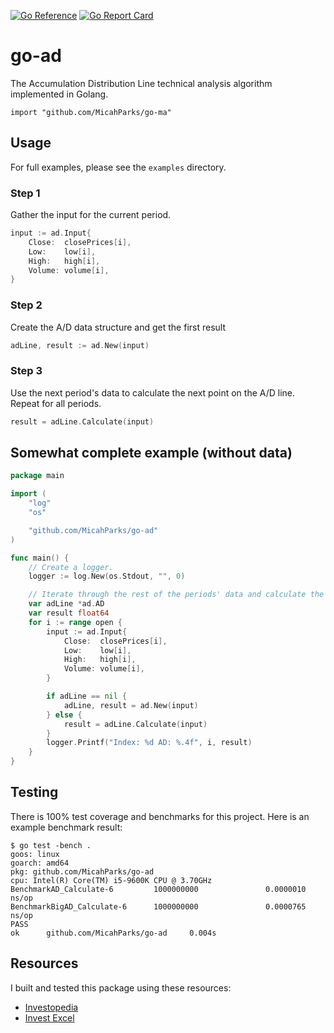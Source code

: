 [![Go Reference](https://pkg.go.dev/badge/github.com/MicahParks/go-ad.svg)](https://pkg.go.dev/github.com/MicahParks/go-ad) [![Go Report Card](https://goreportcard.com/badge/github.com/MicahParks/go-ad)](https://goreportcard.com/report/github.com/MicahParks/go-ad)
# go-ad
The Accumulation Distribution Line technical analysis algorithm implemented in Golang.

```
import "github.com/MicahParks/go-ma"
```

## Usage
For full examples, please see the `examples` directory.

### Step 1
Gather the input for the current period.
```go
input := ad.Input{
	Close:  closePrices[i],
	Low:    low[i],
	High:   high[i],
	Volume: volume[i],
}
```

### Step 2
Create the A/D data structure and get the first result
```go
adLine, result := ad.New(input)
```

### Step 3
Use the next period's data to calculate the next point on the A/D line. Repeat for all periods.
```go
result = adLine.Calculate(input)
```

## Somewhat complete example (without data)
```go
package main

import (
	"log"
	"os"

	"github.com/MicahParks/go-ad"
)

func main() {
	// Create a logger.
	logger := log.New(os.Stdout, "", 0)

	// Iterate through the rest of the periods' data and calculate the A/D line's point for the given period.
	var adLine *ad.AD
	var result float64
	for i := range open {
		input := ad.Input{
			Close:  closePrices[i],
			Low:    low[i],
			High:   high[i],
			Volume: volume[i],
		}

		if adLine == nil {
			adLine, result = ad.New(input)
		} else {
			result = adLine.Calculate(input)
		}
		logger.Printf("Index: %d AD: %.4f", i, result)
	}
}
```

## Testing
There is 100% test coverage and benchmarks for this project. Here is an example benchmark result:
```
$ go test -bench .
goos: linux
goarch: amd64
pkg: github.com/MicahParks/go-ad
cpu: Intel(R) Core(TM) i5-9600K CPU @ 3.70GHz
BenchmarkAD_Calculate-6         1000000000               0.0000010 ns/op
BenchmarkBigAD_Calculate-6      1000000000               0.0000765 ns/op
PASS
ok      github.com/MicahParks/go-ad     0.004s
```

## Resources
I built and tested this package using these resources:
* [Investopedia](https://www.investopedia.com/terms/a/accumulationdistribution.asp)
* [Invest Excel](https://investexcel.net/accumulation-distribution-line/)
